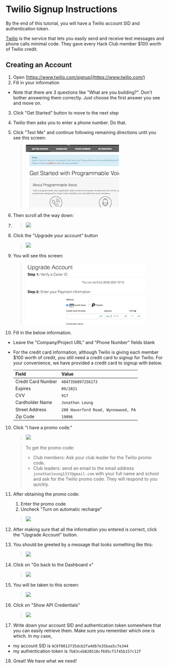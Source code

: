 # Twilio Signup Instructions

By the end of this tutorial, you will have a Twilio account SID and
authentication token.

[Twilio](https://twilio.com) is the service that lets you easily send and
receive text messages and phone calls minimal code. They gave every Hack Club
member $100 worth of Twilio credit.

## Creating an Account

1. Open [https://www.twilio.com/signup](https://www.twilio.com/)
2. Fill in your information
  - Note that there are 3 questions like "What are you building?". Don't bother
    answering them correctly. Just choose the first answer you see and move on.
3. Click "Get Started" button to move to the next step
4. Twilio then asks you to enter a phone number. Do that.
5. Click "Text Me" and continue following remaining directions until you see
   this screen:

   > ![](img/finish_verification_screen.png)

6. Then scroll all the way down:
7.
   > ![](img/scroll_down.gif)

7. Click the "Upgrade your account" button

   > ![](img/upgrade_account.png)

8. You will see this screen:

   > ![](img/upgrade_your_account.png)

9. Fill in the below information.
  - Leave the "Company/Project URL" and "Phone Number" fields blank
  - For the credit card information, although Twilio is giving each member
    $100 worth of credit, you still need a credit card to signup for Twilio.
    For your convenience, we have provided a credit card to signup with below.

    | Field              | Value                               |
    |--------------------|-------------------------------------|
    | Credit Card Number | `4847356897256173`                  |
    | Expires            | `09/2021`                           |
    | CVV                | `917`                               |
    | Cardholder Name    | `Jonathan Leung`                    |
    | Street Address     | `200 Haverford Road, Wynnewood, PA` |
    | Zip Code           | `19096`                             |

10. Click "I have a promo code."

    > ![](img/i_have_a_promo_code.png)

    > To get the promo code:
    >  - Club members: Ask your club leader for the Twilio promo code.
    >  - Club leaders: send an email to the email address
    >    `jonathanleung1337@gmail.com` with your full name and school and ask
    >    for the Twilio promo code. They will respond to you quickly.

11. After obtaining the promo code:
    1. Enter the promo code
    2. Uncheck "Turn on automatic recharge"

      > ![](img/enter_promo_code.gif)

12. After making sure that all the information you entered is correct, click the
    "Upgrade Account" button.

13. You should be greeted by a message that looks something like this:

    > ![](img/congrats.png)

14. Click on "Go back to the Dashboard »"

    > ![](img/go_back_to_dashboard.png)

15. You will be taken to this screen:

    > ![](img/dashboard.png)

16. Click on "Show API Credentials"

    > ![](img/show_api_credentials.gif)

17. Write down your account SID and authentication token somewhere that you can
easily retrieve them. Make sure you remember which one is which. In my case,
  - my account SID is `AC6f0013735dcb2fa4db7e35baa5c7e344`
  - my authentication token is `fb83ceb820510cf695cf1f45b157c12f`

18. Great! We have what we need!
